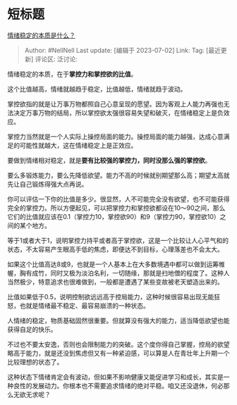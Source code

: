 # 短标题
[情绪稳定的本质是什么？](https://www.zhihu.com/question/607297046/answer/3099690927)

> Author: #NellNell
> Last update: [编辑于 2023-07-02]
> Link:
> Tag: [最近更新]
> 评论区:
> 泛讨论:

情绪稳定的本质，在于**掌控力和掌控欲的比值**。

这个比值越高，情绪就越趋于稳定，比值越低，情绪就趋于波动。

掌控欲指的就是让万事万物都照自己心意呈现的愿望。因为客观上人能力再强也无法决定万事万物的结局，所以掌控欲太强很容易失望和破灭，在情绪稳定上是负效应。

掌控力当然就是一个人实际上操控局面的能力。操控局面的能力越强，达成心意满足的可能性就越大，这在情绪稳定上是正效应。

要做到情绪相对稳定，就是**要有比较强的掌控力，同时没那么强的掌控欲**。

要么多锻炼能力，要么先降低欲望。能力不高的时候就别期望那么高；期望太高就先让自己锻炼得强大点再说。

你可以评估一下你的比值是多少。很显然，人不可能完全没有欲望，也不可能获得完全的掌控力。所以方便起见，可以把掌控力和掌控欲都设在10～90之间，那么它们的比值就应该在0.1（掌控力10，掌控欲90）和9（掌控力90，掌控欲10）之间的某个地方。

等于1或者大于1，说明掌控力持平或者高于掌控欲，这是一个比较让人心平气和的状态，不太容易产生眼高手低的焦虑，即便达不到目标，心理落差也不会太大。

如果这个比值高达8或9，也就是一个人基本上在大多数境遇中都可以做到运筹帷幄，胸有成竹，同时又极为淡泊名利，一切随缘，那就是扫地僧的程度了。这种人当然极少，特意追求也很难做到，一般都是遭遇了某些变故被老天塑造出来的。

比值如果低于0.5，说明控制欲远远高于控局能力，这种时候很容易出现无能狂怒，也就是情绪最不稳定、最容易崩溃的一种状态。

人情绪的稳定，物质基础固然很重要。但就算没有强大的能力，适当降低欲望也能获得自足的快乐。

不过也不要太安逸，否则也会限制能力的突破。这个度你得自己掌握，控局的欲望略高于能力，就是还没到焦虑但又有一种紧迫感，可以算是人在青壮年上升期一个比较理想的状态了。

这种状态下情绪肯定会有波动，但如果不影响健康又能促进学习和成长，其实是一种良性的发展动力。你根本也不需要追求情绪的绝对平稳。咱又还没退休，何必那么无欲无求呢？